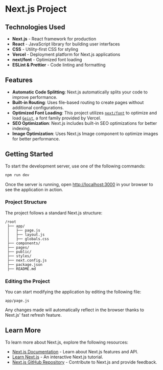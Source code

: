 # Next.js Project



## Technologies Used

- **Next.js** - React framework for production
- **React** - JavaScript library for building user interfaces
- **CSS** - Utility-first CSS for styling
- **Vercel** - Deployment platform for Next.js applications
- **next/font** - Optimized font loading
- **ESLint & Prettier** - Code linting and formatting

## Features

- **Automatic Code Splitting**: Next.js automatically splits your code to improve performance.
- **Built-in Routing**: Uses file-based routing to create pages without additional configurations.
- **Optimized Font Loading**: This project utilizes [`next/font`](https://nextjs.org/docs/basic-features/font-optimization) to optimize and load [`Geist`](https://vercel.com/geist), a font family provided by Vercel.
- **SEO Optimization**: Next.js includes built-in SEO optimizations for better indexing.
- **Image Optimization**: Uses Next.js Image component to optimize images for better performance.

## Getting Started

To start the development server, use one of the following commands:

```sh
npm run dev

```

Once the server is running, open [http://localhost:3000](http://localhost:3000) in your browser to see the application in action.

### Project Structure

The project follows a standard Next.js structure:

```
/root
 ├── app/           
 │   ├── page.js     
 │   ├── layout.js  
 │   ├── globals.css
 ├── components/     
 ├── pages/          
 ├── public/         
 ├── styles/       
 ├── next.config.js 
 ├── package.json    
 ├── README.md    
```

### Editing the Project

You can start modifying the application by editing the following file:

```
app/page.js
```

Any changes made will automatically reflect in the browser thanks to Next.js' fast refresh feature.

## Learn More

To learn more about Next.js, explore the following resources:

- [Next.js Documentation](https://nextjs.org/docs) - Learn about Next.js features and API.
- [Learn Next.js](https://nextjs.org/learn) - An interactive Next.js tutorial.
- [Next.js GitHub Repository](https://github.com/vercel/next.js) - Contribute to Next.js and provide feedback.



